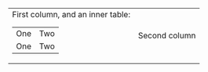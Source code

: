 <table style="border-collapse: collapse; width: 100%;"><tbody><tr><td>First column, and an inner table:<table><tbody><tr><td>One</td><td>Two</td></tr><tr><td>One</td><td>Two</td></tr></tbody></table></td><td>Second column</td></tr></tbody></table>